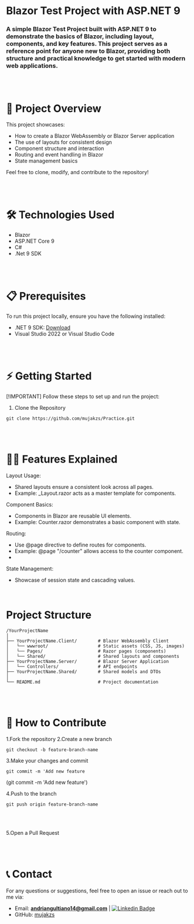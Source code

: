 # **Blazor Test Project with ASP.NET 9**

### A simple Blazor Test Project built with ASP.NET 9 to demonstrate the basics of Blazor, including layout, components, and key features. This project serves as a reference point for anyone new to Blazor, providing both structure and practical knowledge to get started with modern web applications.

<br/>
<br/>

# 🚀 Project Overview

This project showcases:

- How to create a Blazor WebAssembly or Blazor Server application
- The use of layouts for consistent design
- Component structure and interaction
- Routing and event handling in Blazor
- State management basics

Feel free to clone, modify, and contribute to the repository!

<br/>
<br/>


# 🛠️ Technologies Used
- Blazor
- ASP.NET Core 9
- C#
- .Net 9 SDK


<br/>
<br/>

# 📋 Prerequisites
To run this project locally, ensure you have the following installed:

- .NET 9 SDK: <a href="https://dotnet.microsoft.com/en-us/download">Download</a>
- Visual Studio 2022 or Visual Studio Code

<br/>
<br/>

# ⚡ Getting Started
[!IMPORTANT]
Follow these steps to set up and run the project:
1. Clone the Repository
```
git clone https://github.com/mujakzs/Practice.git 
```

<br/>
<br/>

# 🧑‍🏫 Features Explained
Layout Usage:

- Shared layouts ensure a consistent look across all pages.
- Example: _Layout.razor acts as a master template for components.

Component Basics:

- Components in Blazor are reusable UI elements.
- Example: Counter.razor demonstrates a basic component with state.

Routing:

- Use @page directive to define routes for components.
- Example: @page "/counter" allows access to the counter component.
- 
State Management:

- Showcase of session state and cascading values.

  <br/>
  

# Project Structure
```
/YourProjectName
│
├── YourProjectName.Client/        # Blazor WebAssembly Client
│   └── wwwroot/                   # Static assets (CSS, JS, images)
│   └── Pages/                     # Razor pages (components)
│   └── Shared/                    # Shared layouts and components
├── YourProjectName.Server/        # Blazor Server Application
│   └── Controllers/               # API endpoints
├── YourProjectName.Shared/        # Shared models and DTOs
│
└── README.md                      # Project documentation

```

<br/>
<br/>

# 🎯 How to Contribute
1.Fork the repository
2.Create a new branch 
```
git checkout -b feature-branch-name
```
3.Make your changes and commit
```
git commit -m 'Add new feature
```
(git commit -m 'Add new feature')

4.Push to the branch 
```
git push origin feature-branch-name
```

<br/>
<br/>

5.Open a Pull Request


<br/>
<br/>

# 📞 Contact

For any questions or suggestions, feel free to open an issue or reach out to me via:

- Email: **andriangultiano14@gmail.com** | [![Linkedin Badge](https://img.shields.io/badge/-Gmail-orange?style=flat&logo=Gmail&logoColor=white)](https://mail.google.com/mail/u/0/#inbox?compose=new)
- GitHub: <a href="https://github.com/mujakzs">mujakzs</a>


   
  


